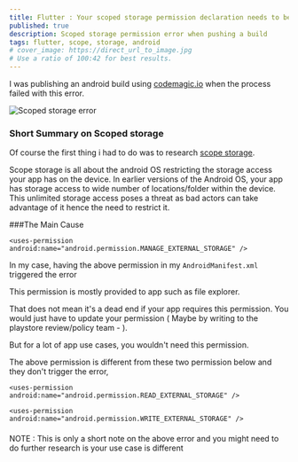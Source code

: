```yaml
---
title: Flutter : Your scoped storage permission declaration needs to be updated.
published: true
description: Scoped storage permission error when pushing a build
tags: flutter, scope, storage, android
# cover_image: https://direct_url_to_image.jpg
# Use a ratio of 100:42 for best results.
---
```


I was publishing an android build using [codemagic.io](https://codemagic.io/) when the process failed with this error.

![Scoped storage error](https://dev-to-uploads.s3.amazonaws.com/uploads/articles/tax0qmb26ry4ozyb8945.png)

### Short Summary on Scoped storage
Of course the first thing i had to do was to research [scope storage](https://developer.android.com/training/data-storage#scoped-storage).

Scope storage is all about the android OS restricting the storage access your app has on the device. In earlier versions of the Android  OS, your app has storage access to wide number of locations/folder within the device. This unlimited storage access poses a threat as bad actors can take advantage of it hence the need to restrict it.

###The Main Cause
```
<uses-permission android:name="android.permission.MANAGE_EXTERNAL_STORAGE" />
```

In my case, having the above permission in my `AndroidManifest.xml` triggered the error

This permission is mostly provided to app such as file explorer. 

That does not mean it's a dead end if your app requires this permission. You would just have to update your permission ( Maybe by writing to the playstore review/policy team -  ). 

But for a lot of app use cases, you wouldn't need this permission.

The above permission is different from these two permission below and they don't trigger the error, 
```
<uses-permission android:name="android.permission.READ_EXTERNAL_STORAGE" />

<uses-permission android:name="android.permission.WRITE_EXTERNAL_STORAGE" /> 
``` 
####
NOTE : This is only a short note on the above error and you might need to do further research is your use case is different